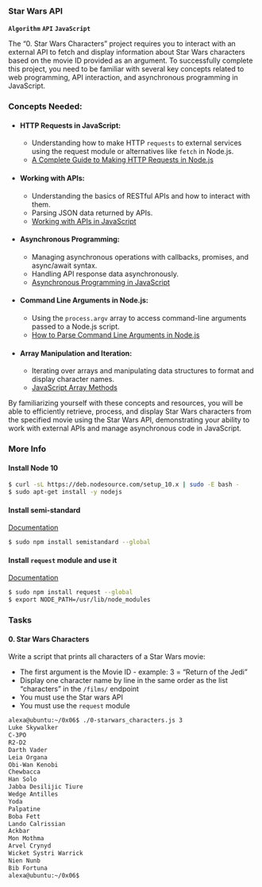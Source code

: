 ### Star Wars API
**`Algorithm`** **`API`** **`JavaScript`**


The “0. Star Wars Characters” project requires you to interact with an external API to fetch and display information about Star Wars characters based on the movie ID provided as an argument. To successfully complete this project, you need to be familiar with several key concepts related to web programming, API interaction, and asynchronous programming in JavaScript.

### Concepts Needed:
- #### HTTP Requests in JavaScript:
	- Understanding how to make HTTP `requests` to external services using the request module or alternatives like `fetch` in Node.js.
	- [A Complete Guide to Making HTTP Requests in Node.js](https://www.twilio.com/blog/2017/08/http-requests-in-node-js.html)
- #### Working with APIs:
	- Understanding the basics of RESTful APIs and how to interact with them.
	- Parsing JSON data returned by APIs.
	- [Working with APIs in JavaScript](https://www.smashingmagazine.com/2018/01/understanding-using-rest-api/)
- #### Asynchronous Programming:
	- Managing asynchronous operations with callbacks, promises, and async/await syntax.
    - Handling API response data asynchronously.
    - [Asynchronous Programming in JavaScript](https://developer.mozilla.org/en-US/docs/Learn/JavaScript/Asynchronous)
- #### Command Line Arguments in Node.js:
    - Using the `process.argv` array to access command-line arguments passed to a Node.js script.
    - [How to Parse Command Line Arguments in Node.js](https://nodejs.dev/learn/nodejs-accept-arguments-from-the-command-line)
- #### Array Manipulation and Iteration:
    - Iterating over arrays and manipulating data structures to format and display character names.
    - [JavaScript Array Methods](https://developer.mozilla.org/en-US/docs/Web/JavaScript/Reference/Global_Objects/Array)

By familiarizing yourself with these concepts and resources, you will be able to efficiently retrieve, process, and display Star Wars characters from the specified movie using the Star Wars API, demonstrating your ability to work with external APIs and manage asynchronous code in JavaScript.


### More Info
#### Install Node 10
```sh
$ curl -sL https://deb.nodesource.com/setup_10.x | sudo -E bash -
$ sudo apt-get install -y nodejs
```
#### Install semi-standard
[Documentation](https://github.com/standard/semistandard)
```sh
$ sudo npm install semistandard --global
```
#### Install `request` module and use it
[Documentation](https://github.com/request/request)
```sh
$ sudo npm install request --global
$ export NODE_PATH=/usr/lib/node_modules
```

### Tasks
#### 0. Star Wars Characters
Write a script that prints all characters of a Star Wars movie:
- The first argument is the Movie ID - example: 3 = “Return of the Jedi”
- Display one character name by line in the same order as the list “characters” in the `/films/` endpoint
- You must use the Star wars API
- You must use the `request` module
```sh
alexa@ubuntu:~/0x06$ ./0-starwars_characters.js 3
Luke Skywalker
C-3PO
R2-D2
Darth Vader
Leia Organa
Obi-Wan Kenobi
Chewbacca
Han Solo
Jabba Desilijic Tiure
Wedge Antilles
Yoda
Palpatine
Boba Fett
Lando Calrissian
Ackbar
Mon Mothma
Arvel Crynyd
Wicket Systri Warrick
Nien Nunb
Bib Fortuna
alexa@ubuntu:~/0x06$ 
```
